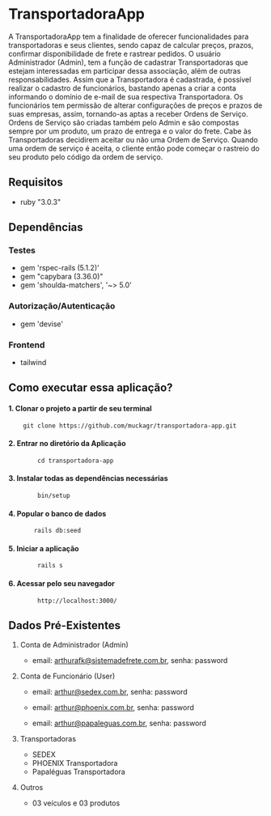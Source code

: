 # TransportadoraApp

A TransportadoraApp tem a finalidade de oferecer funcionalidades para transportadoras e seus clientes, sendo capaz de calcular preços, prazos, confirmar disponibilidade de frete e rastrear pedidos.
O usuário Administrador (Admin), tem a função de cadastrar Transportadoras que estejam interessadas em participar dessa associação, além de outras responsabilidades. Assim que a Transportadora é cadastrada, é possível realizar o cadastro de funcionários, bastando apenas a criar a conta informando o domínio de e-mail de sua respectiva Transportadora.
Os funcionários tem permissão de alterar configurações de preços e prazos de suas empresas, assim, tornando-as aptas a receber Ordens de Serviço.
Ordens de Serviço são criadas também pelo Admin e são compostas sempre por um produto, um prazo de entrega e o valor do frete. Cabe às Transportadoras decidirem aceitar ou não uma Ordem de Serviço. Quando uma ordem de serviço é aceita, o cliente então pode começar o rastreio do seu produto pelo código da ordem de serviço.

## Requisitos

- ruby "3.0.3"

## Dependências

### Testes

- gem 'rspec-rails (5.1.2)'
- gem "capybara (3.36.0)"
- gem 'shoulda-matchers', '~> 5.0'

### Autorização/Autenticação

- gem 'devise'

### Frontend

- tailwind

## Como executar essa aplicação?

#### 1. Clonar o projeto a partir de seu terminal

        git clone https://github.com/muckagr/transportadora-app.git

#### 2. Entrar no diretório da Aplicação

            cd transportadora-app

#### 3. Instalar todas as dependências necessárias

            bin/setup

#### 4. Popular o banco de dados

           rails db:seed

#### 5. Iniciar a aplicação

            rails s

#### 6. Acessar pelo seu navegador

            http://localhost:3000/

## Dados Pré-Existentes

1.  Conta de Administrador (Admin)

    - email: arthurafk@sistemadefrete.com.br, senha: password

2.  Conta de Funcionário (User)

    - email: arthur@sedex.com.br, senha: password

    - email: arthur@phoenix.com.br, senha: password

    - email: arthur@papaleguas.com.br, senha: password

3.  Transportadoras

    - SEDEX
    - PHOENIX Transportadora
    - Papaléguas Transportadora

4.  Outros

    - 03 veículos e 03 produtos
